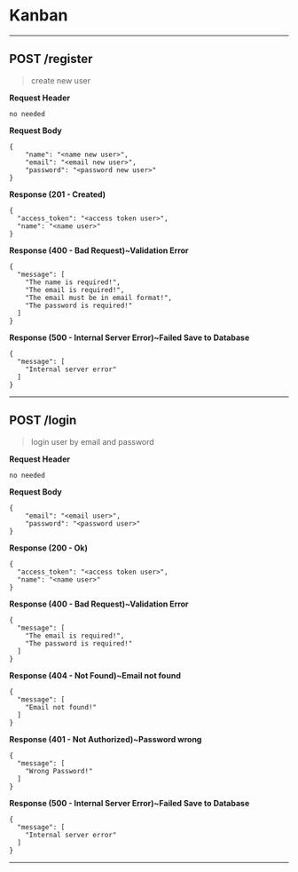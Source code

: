 # Kanban
---

## POST /register
> create new user

**Request Header**
```
no needed
```
**Request Body**
```
{
    "name": "<name new user>",
    "email": "<email new user>",
    "password": "<password new user>"
}
```

**Response (201 - Created)**
```
{
  "access_token": "<access token user>",
  "name": "<name user>"
}
```

**Response (400 - Bad Request)~Validation Error**
```
{
  "message": [
    "The name is required!",
    "The email is required!",
    "The email must be in email format!",
    "The password is required!"
  ]
}
```

**Response (500 - Internal Server Error)~Failed Save to Database**
```
{
  "message": [
    "Internal server error"
  ]
}
```
---

## POST /login
> login user by email and password

**Request Header**
```
no needed
```
**Request Body**
```
{
    "email": "<email user>",
    "password": "<password user>"
}
```

**Response (200 - Ok)**
```
{
  "access_token": "<access token user>",
  "name": "<name user>"
}
```

**Response (400 - Bad Request)~Validation Error**
```
{
  "message": [
    "The email is required!",
    "The password is required!"
  ]
}
```

**Response (404 - Not Found)~Email not found**
```
{
  "message": [
    "Email not found!"
  ]
}
```

**Response (401 - Not Authorized)~Password wrong**
```
{
  "message": [
    "Wrong Password!"
  ]
}
```

**Response (500 - Internal Server Error)~Failed Save to Database**
```
{
  "message": [
    "Internal server error"
  ]
}
```
---